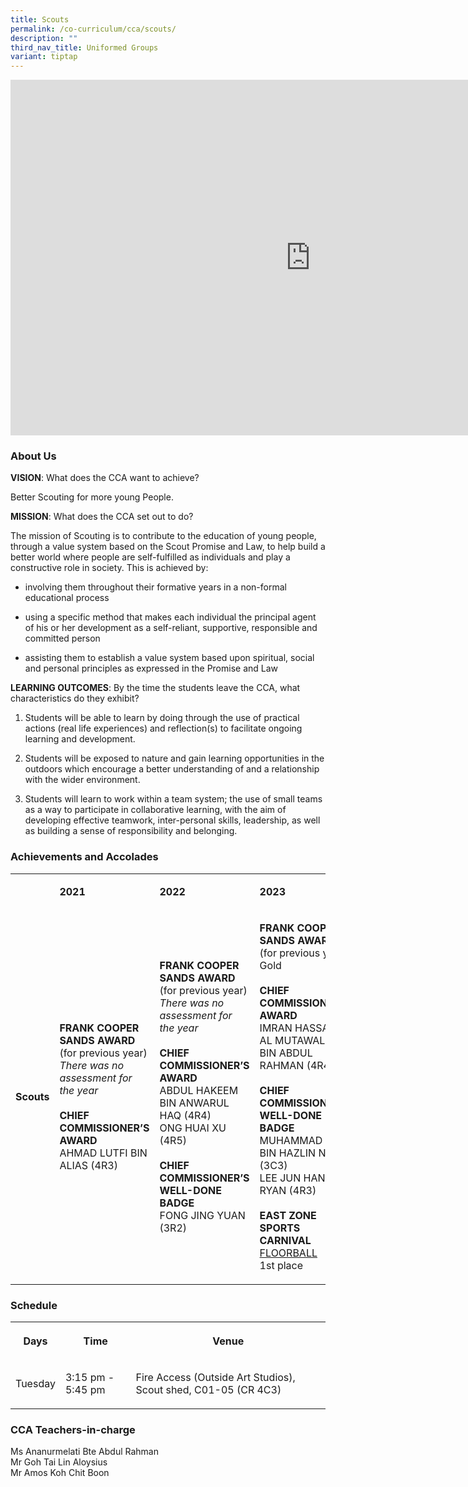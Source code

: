 ```yaml
---
title: Scouts
permalink: /co-curriculum/cca/scouts/
description: ""
third_nav_title: Uniformed Groups
variant: tiptap
---
```

<div class="iframe-wrapper"><iframe height="569" width="960" allowfullscreen="true" frameborder="0" src="https://docs.google.com/presentation/d/18_eVfXmLo-GIVbl2W5i5ekzh0we-XmIj3-55EsoGNTQ/embed?start=true&amp;loop=true&amp;delayms=3000"></iframe></div><h3>About Us</h3><p><strong>VISION</strong>: What does the CCA want to achieve?&nbsp;</p><p>Better Scouting for more young People.</p><p><strong>MISSION</strong>: What does the CCA set out to do?</p><p>The mission of Scouting is to contribute to the education of young people, through a value system based on the Scout Promise and Law, to help build a better world where people are self-fulfilled as individuals and play a constructive role in society. This is achieved by:&nbsp;</p><ul data-tight="true" class="tight"><li><p>involving them throughout their formative years in a non-formal educational process</p></li><li><p>using a specific method that makes each individual the principal agent of his or her development as a self-reliant, supportive, responsible and committed person</p></li><li><p>assisting them to establish a value system based upon spiritual, social and personal principles as expressed in the Promise and Law</p></li></ul><p><strong>LEARNING OUTCOMES</strong>: By the time the students leave the CCA, what characteristics do they exhibit?</p><ol data-tight="true" class="tight"><li><p>Students will be able to learn by doing through the use of practical actions (real life experiences) and reflection(s) to facilitate ongoing learning and development.&nbsp;</p></li><li><p>Students will be exposed to nature and gain learning opportunities in the outdoors which encourage a better understanding of and a relationship with the wider environment.</p></li><li><p>Students will learn to work within a team system; the use of small teams as a way to participate in collaborative learning, with the aim of developing effective teamwork, inter-personal skills, leadership, as well as building a sense of responsibility and belonging.</p></li></ol><h3>Achievements and Accolades</h3><table><tbody><tr><td rowspan="1" colspan="1"><p><strong>&nbsp;</strong></p></td><td rowspan="1" colspan="1"><p><strong>2021</strong></p></td><td rowspan="1" colspan="1"><p><strong>2022</strong></p></td><td rowspan="1" colspan="1"><p><strong>2023</strong></p></td></tr><tr><td rowspan="1" colspan="1"><p><strong>Scouts</strong></p></td><td rowspan="1" colspan="1"><p><strong>FRANK COOPER SANDS AWARD </strong>(for previous year)<strong><br></strong><em>There was no assessment for the year</em><br><br><strong>CHIEF COMMISSIONER’S AWARD&nbsp; <br></strong>AHMAD LUTFI BIN ALIAS (4R3)</p></td><td rowspan="1" colspan="1"><p><strong>FRANK COOPER SANDS AWARD </strong>(for previous year)<strong><br></strong><em>There was no assessment for the year</em><br><br><strong>CHIEF COMMISSIONER’S AWARD&nbsp; <br></strong>ABDUL HAKEEM BIN ANWARUL HAQ (4R4)<br>ONG HUAI XU (4R5)<br><br><strong>CHIEF COMMISSIONER’S WELL-DONE BADGE</strong><br>FONG JING YUAN (3R2)</p></td><td rowspan="1" colspan="1"><p><strong>FRANK COOPER SANDS AWARD </strong>(for previous year)<strong><br></strong>Gold<br><br><strong>CHIEF COMMISSIONER’S AWARD&nbsp; <br></strong>IMRAN HASSAN AL MUTAWALLI BIN ABDUL RAHMAN (4R4)<br><br><strong>CHIEF COMMISSIONER’S WELL-DONE BADGE</strong><br>MUHAMMAD SUFI BIN HAZLIN NOOR (3C3)<br>LEE JUN HAN, RYAN (4R3)<br><br><strong>EAST ZONE SPORTS CARNIVAL</strong><br><u>FLOORBALL</u><br>1st place</p></td></tr></tbody></table><h3>Schedule</h3><table><tbody><tr><th rowspan="1" colspan="1"><p>Days<br></p></th><th rowspan="1" colspan="1"><p>Time<br></p></th><th rowspan="1" colspan="1"><p>Venue<br></p></th></tr><tr><td rowspan="1" colspan="1"><p>Tuesday<br></p></td><td rowspan="1" colspan="1"><p>3:15 pm - 5:45 pm<br></p></td><td rowspan="1" colspan="1"><p>Fire Access (Outside Art Studios), Scout shed, C01-05 (CR 4C3)</p></td></tr></tbody></table><h3>CCA Teachers-in-charge</h3><p>Ms Ananurmelati Bte Abdul Rahman<br>Mr Goh Tai Lin Aloysius<br>Mr Amos Koh Chit Boon</p>